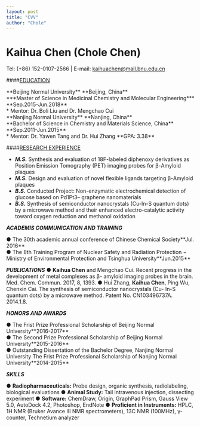 ```yaml
---
layout: post
title: "CVV"
author: "Chole"
---
```



# Kaihua Chen (Chole Chen)
Tel: (+86) 152-0107-2566 | E-mail: kaihuachen@mail.bnu.edu.cn

####<ins>EDUCATION</ins>
<div style="display:flex;justify-content:space-between">**Beijing Normal University** **Beijing, China**</div>
<div style="display:flex;justify-content:space-between">***Master of Science in Medicinal Chemistry and Molecular Engineering*** **Sep.2015-Jun.2018**</div>
* Mentor: Dr. Boli Liu and Dr. Mengchao Cui
<div style="display:flex;justify-content:space-between">**Nanjing Normal University** **Nanjing, China**</div>
<div style="display:flex;justify-content:space-between">**Bachelor of Science in Chemistry and Materials Science, China** **Sep.2011-Jun.2015**</div>
<div style="display:flex;justify-content:space-between">* Mentor: Dr. Yawen Tang and Dr. Hui Zhang **GPA: 3.38**</div>


####<ins>RESEARCH EXPERIENCE</ins>
* ***M.S.*** Synthesis and evaluation of 18F-labeled diphenoxy derivatives as Position Emission Tomography (PET) imaging probes for β-Amyloid plaques
* ***M.S.*** Design and evaluation of novel flexible ligands targeting β-Amyloid plaques
* ***B.S.*** Conducted Project: Non-enzymatic electrochemical detection of glucose based on Pd1Pt3–
graphene nanomaterials
* ***B.S.*** Synthesis of semiconductor nanocrystals (Cu-In-S quantum dots) by a microwave method and
their enhanced electro-catalytic activity toward oxygen reduction and methanol oxidation

_**ACADEMIS COMMUNICATION AND TRAINING**_
<div style="display:flex;justify-content:space-between">● The 30th academic annual conference of Chinese Chemical Society**Jul. 2016**</div>
<div style="display:flex;justify-content:space-between">● The 8th Training Program of Nuclear Safety and Radiation Protection
− Ministry of Environmental Protection and Tsinghua University**Jun.2015**</div>

_**PUBLICATIONS**_
● **Kaihua Chen** and Mengchao Cui. Recent progress in the development of metal complexes as β- amyloid imaging probes in the brain. Med. Chem. Commun. 2017, 8, 1393.
● Hui Zhang, **Kaihua Chen**, Ping Wu, Chenxin Cai. The synthesis of semiconductor nanocrystals (Cu- In-S quantum dots) by a microwave method. Patent No. CN103496737A. 2014.1.8.

_**HONORS AND AWARDS**_
<div style="display:flex;justify-content:space-between">● The Frist Prize Professional Scholarship of Beijing Normal University**2016-2017**</div>
<div style="display:flex;justify-content:space-between">● The Second Prize Professional Scholarship of Beijing Normal University**2015-2016**</div>
<div style="display:flex;justify-content:space-between">● Outstanding Dissertation of the Bachelor Degree, Nanjing Normal University
The Frist Prize Professional Scholarship of Nanjing Normal University**2014-2015**</div>


_**SKILLS**_

● **Radiopharmaceuticals:** Probe design, organic synthesis, radiolabeling, biological evaluations
● **Animal Study:** Tail intravenous injection, dissecting experiment
● **Software:** ChemDraw, Origin, GraphPad Prism, Gauss View 5.0, AutoDock 4.2, Photoshop, EndNote
● **Proficient in Instruments:** HPLC, 1H NMR (Bruker Avance III NMR spectrometers), 13C NMR (100MHz), γ-counter, Technetium analyzer

